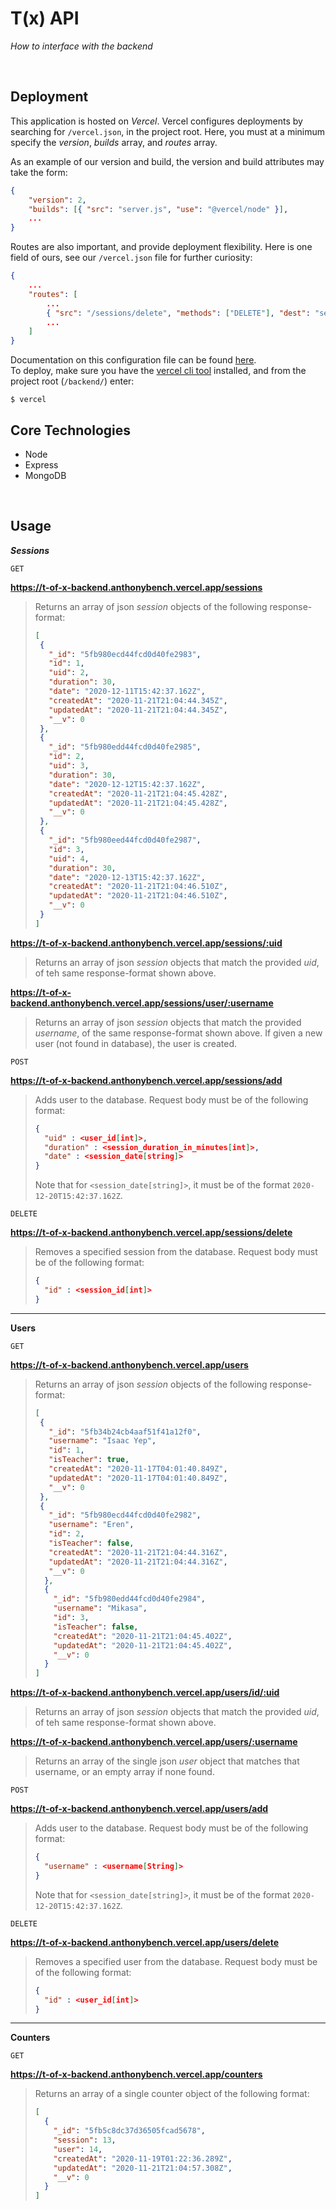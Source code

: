 # T(x) API
*How to interface with the backend*

<br />

## Deployment
This application is hosted on *Vercel*. Vercel configures deployments by searching for `/vercel.json`, in the project root. Here, you must at a minimum specify the *version*, *builds* array, and *routes* array.

As an example of our version and build, the version and build attributes may take the form:
```json
{
    "version": 2,
    "builds": [{ "src": "server.js", "use": "@vercel/node" }],
    ...
}
```

Routes are also important, and provide deployment flexibility. Here is one field of ours, see our `/vercel.json` file for further curiosity:
```json
{
    ...
    "routes": [
        ...
        { "src": "/sessions/delete", "methods": ["DELETE"], "dest": "server.js"},
        ...
    ]
}
```
Documentation on this configuration file can be found [here](https://vercel.com/docs/configuration). \
To deploy, make sure you have the [vercel cli tool](https://vercel.com/download) installed, and from the project root (`/backend/`) enter:
```
$ vercel
```

## Core Technologies
- Node
- Express
- MongoDB

<br />

## Usage

***Sessions***

`GET`

**https://t-of-x-backend.anthonybench.vercel.app/sessions**
> Returns an array of json *session* objects of the following response-format:
>```json
>[
>  {
>    "_id": "5fb980ecd44fcd0d40fe2983",
>    "id": 1,
>    "uid": 2,
>    "duration": 30,
>    "date": "2020-12-11T15:42:37.162Z",
>    "createdAt": "2020-11-21T21:04:44.345Z",
>    "updatedAt": "2020-11-21T21:04:44.345Z",
>    "__v": 0
>  },
>  {
>    "_id": "5fb980edd44fcd0d40fe2985",
>    "id": 2,
>    "uid": 3,
>    "duration": 30,
>    "date": "2020-12-12T15:42:37.162Z",
>    "createdAt": "2020-11-21T21:04:45.428Z",
>    "updatedAt": "2020-11-21T21:04:45.428Z",
>    "__v": 0
>  },
>  {
>    "_id": "5fb980eed44fcd0d40fe2987",
>    "id": 3,
>    "uid": 4,
>    "duration": 30,
>    "date": "2020-12-13T15:42:37.162Z",
>    "createdAt": "2020-11-21T21:04:46.510Z",
>    "updatedAt": "2020-11-21T21:04:46.510Z",
>    "__v": 0
>  }
>]
> ```

**https://t-of-x-backend.anthonybench.vercel.app/sessions/:uid**
> Returns an array of json *session* objects that match the provided *uid*, of teh same response-format shown above.

**https://t-of-x-backend.anthonybench.vercel.app/sessions/user/:username**
> Returns an array of json *session* objects that match the provided *username*, of the same response-format shown above. If given a new user (not found in database), the user is created.

`POST`

**https://t-of-x-backend.anthonybench.vercel.app/sessions/add**
> Adds user to the database. Request body must be of the following format:
> ```json
> {
>   "uid" : <user_id[int]>,
>   "duration" : <session_duration_in_minutes[int]>,
>   "date" : <session_date[string]>
> }
> ```
> Note that for `<session_date[string]>`, it must be of the format `2020-12-20T15:42:37.162Z`.

`DELETE`

**https://t-of-x-backend.anthonybench.vercel.app/sessions/delete**
> Removes a specified session from the database. Request body must be of the following format:
> ```json
> {
>   "id" : <session_id[int]>
> }
> ```

<hr>

**Users**

`GET`

**https://t-of-x-backend.anthonybench.vercel.app/users**
> Returns an array of json *session* objects of the following response-format:
> ```json
>[
>  {
>    "_id": "5fb34b24cb4aaf51f41a12f0",
>    "username": "Isaac Yep",
>    "id": 1,
>    "isTeacher": true,
>    "createdAt": "2020-11-17T04:01:40.849Z",
>    "updatedAt": "2020-11-17T04:01:40.849Z",
>    "__v": 0
>  },
>  {
>    "_id": "5fb980ecd44fcd0d40fe2982",
>    "username": "Eren",
>    "id": 2,
>    "isTeacher": false,
>    "createdAt": "2020-11-21T21:04:44.316Z",
>    "updatedAt": "2020-11-21T21:04:44.316Z",
>    "__v": 0
>   },
>   {
>     "_id": "5fb980edd44fcd0d40fe2984",
>     "username": "Mikasa",
>     "id": 3,
>     "isTeacher": false,
>     "createdAt": "2020-11-21T21:04:45.402Z",
>     "updatedAt": "2020-11-21T21:04:45.402Z",
>     "__v": 0
>   }
>]
> ```

**https://t-of-x-backend.anthonybench.vercel.app/users/id/:uid**
> Returns an array of json *session* objects that match the provided *uid*, of teh same response-format shown above.

**https://t-of-x-backend.anthonybench.vercel.app/users/:username**
> Returns an array of the single json *user* object that matches that username, or an empty array if none found.

`POST`

**https://t-of-x-backend.anthonybench.vercel.app/users/add**
> Adds user to the database. Request body must be of the following format:
> ```json
> {
>   "username" : <username[String]>
> }
> ```
> Note that for `<session_date[string]>`, it must be of the format `2020-12-20T15:42:37.162Z`.

`DELETE`

**https://t-of-x-backend.anthonybench.vercel.app/users/delete**
> Removes a specified user from the database. Request body must be of the following format:
> ```json
> {
>   "id" : <user_id[int]>
> }
> ```

<hr>

**Counters**

`GET`

**https://t-of-x-backend.anthonybench.vercel.app/counters**
> Returns an array of a single counter object of the following format:
> ```json
> [
>   {
>     "_id": "5fb5c8dc37d36505fcad5678",
>     "session": 13,
>     "user": 14,
>     "createdAt": "2020-11-19T01:22:36.289Z",
>     "updatedAt": "2020-11-21T21:04:57.308Z",
>     "__v": 0
>   }
> ]
> ```